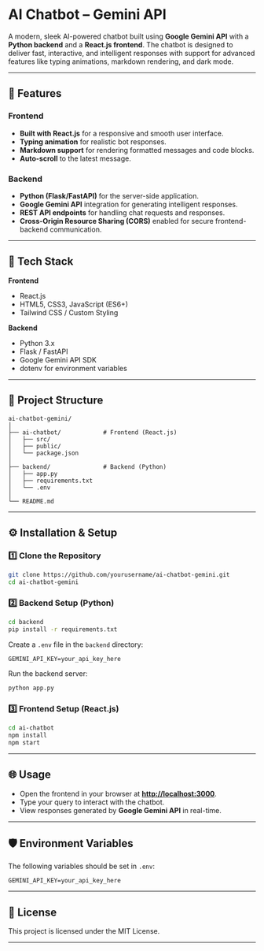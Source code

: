 # AI Chatbot – Gemini API

A modern, sleek AI-powered chatbot built using **Google Gemini API** with a **Python backend** and a **React.js frontend**.
The chatbot is designed to deliver fast, interactive, and intelligent responses with support for advanced features like typing animations, markdown rendering, and dark mode.

---

## 📌 Features

### **Frontend**

* **Built with React.js** for a responsive and smooth user interface.
* **Typing animation** for realistic bot responses.
* **Markdown support** for rendering formatted messages and code blocks.
* **Auto-scroll** to the latest message.

### **Backend**

* **Python (Flask/FastAPI)** for the server-side application.
* **Google Gemini API** integration for generating intelligent responses.
* **REST API endpoints** for handling chat requests and responses.
* **Cross-Origin Resource Sharing (CORS)** enabled for secure frontend-backend communication.

---

## 🚀 Tech Stack

**Frontend**

* React.js
* HTML5, CSS3, JavaScript (ES6+)
* Tailwind CSS / Custom Styling

**Backend**

* Python 3.x
* Flask / FastAPI
* Google Gemini API SDK
* dotenv for environment variables

---

## 📂 Project Structure

```
ai-chatbot-gemini/
│
├── ai-chatbot/            # Frontend (React.js)
│   ├── src/
│   ├── public/
│   └── package.json
│
├── backend/               # Backend (Python)
│   ├── app.py
│   ├── requirements.txt
│   └── .env
│
└── README.md
```

---

## ⚙️ Installation & Setup

### **1️⃣ Clone the Repository**

```bash
git clone https://github.com/yourusername/ai-chatbot-gemini.git
cd ai-chatbot-gemini
```

### **2️⃣ Backend Setup (Python)**

```bash
cd backend
pip install -r requirements.txt
```

Create a `.env` file in the `backend` directory:

```env
GEMINI_API_KEY=your_api_key_here
```

Run the backend server:

```bash
python app.py
```

### **3️⃣ Frontend Setup (React.js)**

```bash
cd ai-chatbot
npm install
npm start
```

---

## 🌐 Usage

* Open the frontend in your browser at **[http://localhost:3000](http://localhost:3000)**.
* Type your query to interact with the chatbot.
* View responses generated by **Google Gemini API** in real-time.

---

## 🛡️ Environment Variables

The following variables should be set in `.env`:

```env
GEMINI_API_KEY=your_api_key_here
```

---

## 📜 License

This project is licensed under the MIT License.

---
